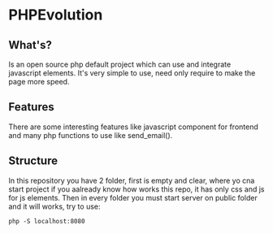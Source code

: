 # PHPEvolution
## What's?
Is an open source php default project which can use and integrate javascript elements.
It's very simple to use, need only require to make the page more speed. 

## Features
There are some interesting features like javascript component for frontend and many php functions to use like send_email().

## Structure
In this repository you have 2 folder, first is empty and clear, where yo cna start project if you aalready know how works this repo, it has only css and js for js elements. 
Then in every folder you must start server on public folder and it will works, try to use:
```
php -S localhost:8080
```


